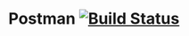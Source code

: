 # Postman [![Build Status](https://travis-ci.org/k1LoW/Postman.svg?branch=master)](https://travis-ci.org/k1LoW/Postman)
